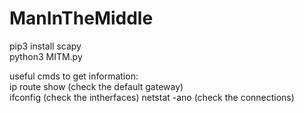 # ManInTheMiddle
pip3 install scapy  
python3 MITM.py

useful cmds to get information:  
ip route show (check the default gateway)  
ifconfig (check the intherfaces)
netstat -ano (check the connections)
